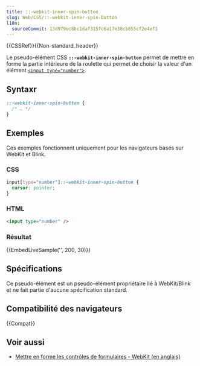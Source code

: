 ```yaml
---
title: ::-webkit-inner-spin-button
slug: Web/CSS/::-webkit-inner-spin-button
l10n:
  sourceCommit: 13d979ec8bc1daf315fc6a17e38cb855cf2e4ef1
---
```


{{CSSRef}}{{Non-standard_header}}

Le pseudo-élément CSS **`::-webkit-inner-spin-button`** permet de mettre en forme la partie intérieure de la roulette qui permet de choisir la valeur d'un élément [`<input type="number">`](/fr/docs/Web/HTML/Reference/Elements/input/number).

## Syntaxr

```css
::-webkit-inner-spin-button {
  /* … */
}
```

## Exemples

Ces exemples fonctionnent uniquement pour les navigateurs basés sur WebKit et Blink.

### CSS

```css
input[type="number"]::-webkit-inner-spin-button {
  cursor: pointer;
}
```

### HTML

```html
<input type="number" />
```

### Résultat

{{EmbedLiveSample('', 200, 30)}}

## Spécifications

Ce pseudo-élément est un pseudo-élément propriétaire lié à WebKit/Blink et ne fait partie d'aucune spécification standard.

## Compatibilité des navigateurs

{{Compat}}

## Voir aussi

- [Mettre en forme les contrôles de formulaires - WebKit (en anglais)](https://trac.webkit.org/wiki/Styling%20Form%20Controls#inputelement)
